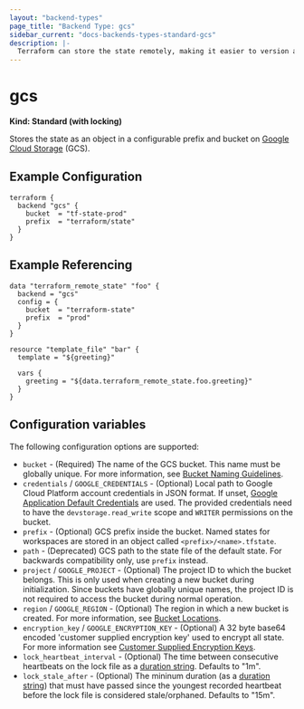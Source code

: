 ```yaml
---
layout: "backend-types"
page_title: "Backend Type: gcs"
sidebar_current: "docs-backends-types-standard-gcs"
description: |-
  Terraform can store the state remotely, making it easier to version and work with in a team.
---
```


# gcs

**Kind: Standard (with locking)**

Stores the state as an object in a configurable prefix and bucket on [Google Cloud Storage](https://cloud.google.com/storage/) (GCS).

## Example Configuration

```hcl
terraform {
  backend "gcs" {
    bucket  = "tf-state-prod"
    prefix  = "terraform/state"
  }
}
```

## Example Referencing

```hcl
data "terraform_remote_state" "foo" {
  backend = "gcs"
  config = {
    bucket  = "terraform-state"
    prefix  = "prod"
  }
}

resource "template_file" "bar" {
  template = "${greeting}"

  vars {
    greeting = "${data.terraform_remote_state.foo.greeting}"
  }
}
```

## Configuration variables

The following configuration options are supported:

 *  `bucket` - (Required) The name of the GCS bucket.
    This name must be globally unique.
    For more information, see [Bucket Naming Guidelines](https://cloud.google.com/storage/docs/bucketnaming.html#requirements).
 *  `credentials` / `GOOGLE_CREDENTIALS` - (Optional) Local path to Google Cloud Platform account credentials in JSON format.
    If unset, [Google Application Default Credentials](https://developers.google.com/identity/protocols/application-default-credentials) are used.
    The provided credentials need to have the `devstorage.read_write` scope and `WRITER` permissions on the bucket.
 *  `prefix` - (Optional) GCS prefix inside the bucket. Named states for workspaces are stored in an object called `<prefix>/<name>.tfstate`.
 *  `path` - (Deprecated) GCS path to the state file of the default state. For backwards compatibility only, use `prefix` instead.
 *  `project` / `GOOGLE_PROJECT` - (Optional) The project ID to which the bucket belongs. This is only used when creating a new bucket during initialization.
    Since buckets have globally unique names, the project ID is not required to access the bucket during normal operation.
 *  `region` / `GOOGLE_REGION` - (Optional) The region in which a new bucket is created.
    For more information, see [Bucket Locations](https://cloud.google.com/storage/docs/bucket-locations).
 *  `encryption_key` / `GOOGLE_ENCRYPTION_KEY` - (Optional) A 32 byte base64 encoded 'customer supplied encryption key' used to encrypt all state. For more information see [Customer Supplied Encryption Keys](https://cloud.google.com/storage/docs/encryption#customer-supplied).
 *  `lock_heartbeat_interval` - (Optional) The time between consecutive heartbeats on the lock file as a [duration string](https://golang.org/pkg/time/#ParseDuration). Defaults to "1m".
 *  `lock_stale_after` - (Optional) The mininum duration (as a [duration string](https://golang.org/pkg/time/#ParseDuration)) that must have passed since the youngest recorded heartbeat before the lock file is considered stale/orphaned. Defaults to "15m".
